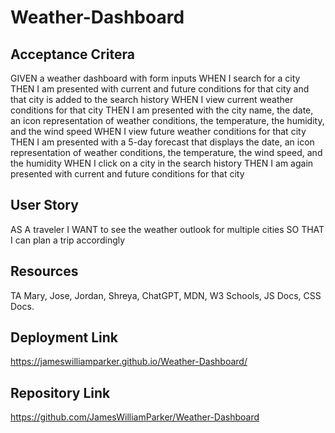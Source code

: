 # Weather-Dashboard

## Acceptance Critera
GIVEN a weather dashboard with form inputs
WHEN I search for a city
THEN I am presented with current and future conditions for that city and that city is added to the search history
WHEN I view current weather conditions for that city
THEN I am presented with the city name, the date, an icon representation of weather conditions, the temperature, the humidity, and the wind speed
WHEN I view future weather conditions for that city
THEN I am presented with a 5-day forecast that displays the date, an icon representation of weather conditions, the temperature, the wind speed, and the humidity
WHEN I click on a city in the search history
THEN I am again presented with current and future conditions for that city

## User Story
AS A traveler
I WANT to see the weather outlook for multiple cities
SO THAT I can plan a trip accordingly

## Resources
TA Mary, Jose, Jordan, Shreya, ChatGPT, MDN, W3 Schools, JS Docs, CSS Docs.

## Deployment Link
https://jameswilliamparker.github.io/Weather-Dashboard/
## Repository Link
https://github.com/JamesWilliamParker/Weather-Dashboard